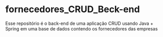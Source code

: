 # fornecedores_CRUD_Beck-end
Esse repositório é o back-end de uma aplicação CRUD usando Java + Spring em uma base de dados contendo os fornecedores das empresas 
